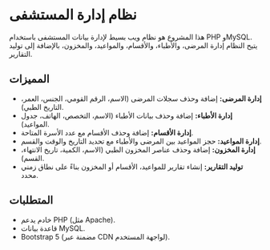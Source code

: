 # نظام إدارة المستشفى

هذا المشروع هو نظام ويب بسيط لإدارة بيانات المستشفى باستخدام PHP وMySQL. يتيح النظام إدارة المرضى، والأطباء، والأقسام، والمواعيد، والمخزون، بالإضافة إلى توليد التقارير.

## المميزات

- **إدارة المرضى:** إضافة وحذف سجلات المرضى (الاسم، الرقم القومي، الجنس، العمر، التاريخ الطبي).
- **إدارة الأطباء:** إضافة وحذف بيانات الأطباء (الاسم، التخصص، الهاتف، جدول المواعيد).
- **إدارة الأقسام:** إضافة وحذف الأقسام مع عدد الأسرة المتاحة.
- **إدارة المواعيد:** حجز المواعيد بين المرضى والأطباء مع تحديد التاريخ والوقت والقسم.
- **إدارة المخزون:** إضافة وحذف عناصر المخزون الطبي (الاسم، الكمية، تاريخ الانتهاء، القسم).
- **توليد التقارير:** إنشاء تقارير للمواعيد، الأقسام أو المخزون بناءً على نطاق زمني محدد.

## المتطلبات

- خادم يدعم PHP (مثل Apache).
- قاعدة بيانات MySQL.
- Bootstrap 5 (مضمنة عبر CDN لواجهة المستخدم).
